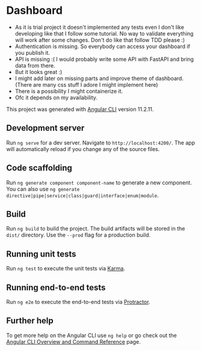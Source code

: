 # Dashboard

- As it is trial project it doesn't implemented any tests even I don't like developing like that I follow some tutorial. No way to validate everything will work after some changes. Don't do like that follow TDD please :)
- Authentication is missing. So everybody can access your dashboard if you publish it.
- API is missing :( I would probably write some API with FastAPI and bring data from there.
- But it looks great :)
- I might add later on missing parts and improve theme of dashboard. (There are many css stuff I adore I might implement here)
- There is a possibility I might containerize it.
- Ofc it depends on my availability.

This project was generated with [Angular CLI](https://github.com/angular/angular-cli) version 11.2.11.

## Development server

Run `ng serve` for a dev server. Navigate to `http://localhost:4200/`. The app will automatically reload if you change any of the source files.

## Code scaffolding

Run `ng generate component component-name` to generate a new component. You can also use `ng generate directive|pipe|service|class|guard|interface|enum|module`.

## Build

Run `ng build` to build the project. The build artifacts will be stored in the `dist/` directory. Use the `--prod` flag for a production build.

## Running unit tests

Run `ng test` to execute the unit tests via [Karma](https://karma-runner.github.io).

## Running end-to-end tests

Run `ng e2e` to execute the end-to-end tests via [Protractor](http://www.protractortest.org/).

## Further help

To get more help on the Angular CLI use `ng help` or go check out the [Angular CLI Overview and Command Reference](https://angular.io/cli) page.
